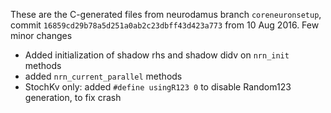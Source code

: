These are the C-generated files from neurodamus branch `coreneuronsetup`, commit `16859cd29b78a5d251a0ab2c23dbff43d423a773` from 10 Aug 2016.
Few minor changes
- Added initialization of shadow rhs and shadow didv on `nrn_init` methods
- added `nrn_current_parallel` methods
- StochKv only: added `#define usingR123 0` to disable Random123 generation, to fix crash
